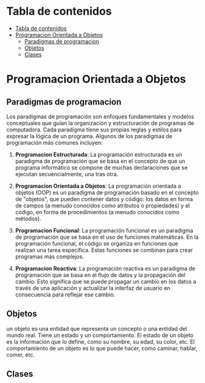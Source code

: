 # Tabla de contenidos
- [Tabla de contenidos](#tabla-de-contenidos)
- [Programacion Orientada a Objetos](#programacion-orientada-a-objetos)
  - [Paradigmas de programacion](#paradigmas-de-programacion)
  - [Objetos](#objetos)
  - [Clases](#clases)


# Programacion Orientada a Objetos
## Paradigmas de programacion
Los paradigmas de programación son enfoques fundamentales y modelos conceptuales que guían la organización y estructuración de programas de computadora. Cada paradigma tiene sus propias reglas y estilos para expresar la lógica de un programa. Algunos de los paradigmas de programación más comunes incluyen:

1. **Programacion Estructurada**: La programación estructurada es un paradigma de programación que se basa en el concepto de que un programa informático se compone de muchas declaraciones que se ejecutan secuencialmente, una tras otra. 

2. **Programacion Orientada a Objetos**: La programación orientada a objetos (OOP) es un paradigma de programación basado en el concepto de "objetos", que pueden contener datos y código: los datos en forma de campos (a menudo conocidos como atributos o propiedades) y el código, en forma de procedimientos (a menudo conocidos como métodos).

3. **Programacion Funcional**: La programación funcional es un paradigma de programación que se basa en el uso de funciones matemáticas. En la programación funcional, el código se organiza en funciones que realizan una tarea específica. Estas funciones se combinan para crear programas más complejos.

4. **Programacion Reactiva**: La programación reactiva es un paradigma de programación que se basa en el flujo de datos y la propagación del cambio. Esto significa que se puede propagar un cambio en los datos a través de una aplicación y actualizar la interfaz de usuario en consecuencia para reflejar ese cambio.

## Objetos
un objeto es una entidad que representa un concepto o una entidad del mundo real. Tiene un estado y un comportamiento. El estado de un objeto es la información que lo define, como su nombre, su edad, su color, etc. El comportamiento de un objeto es lo que puede hacer, como caminar, hablar, comer, etc.

## Clases
